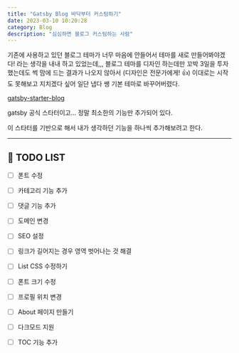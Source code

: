 ```yaml
---
title: "Gatsby Blog 바닥부터 커스텀하기"
date: 2023-03-10 10:20:28
category: Blog
description: "심심하면 블로그 커스텀하는 사람"
---
```


기존에 사용하고 있던 블로그 테마가 너무 마음에 안들어서 테마를 새로 만들어봐야겠다! 라는 생각을 내내 하고 있었는데,,, 블로그 테마를 디자인 하는데만 꼬박 3일을 투자했는데도 썩 맘에 드는 결과가 나오지 않아서 (디자인은 전문가에게! 👍) 이대로는 시작도 못해보고 지치겠다 싶어 일단 냅다 쌩 기본 테마로 바꾸어버렸다.

[gatsby-starter-blog](https://www.gatsbyjs.com/starters/gatsbyjs/gatsby-starter-blog)

gatsby 공식 스타터이고... 정말 최소한의 기능만 추가되어 있다. 

이 스타터를 기반으로 해서 내가 생각하던 기능을 하나씩 추가해보려고 한다.

---

## 📝 TODO LIST

- [ ] 폰트 수정
- [ ] 카테고리 기능 추가
- [ ] 댓글 기능 추가
- [ ] 도메인 변경
- [ ] SEO 설정
- [ ] 링크가 길어지는 경우 영역 벗어나는 것 해결
- [ ] List CSS 수정하기
- [ ] 폰트 크기 수정
- [ ] 프로필 위치 변경
- [ ] About 페이지 만들기
- [ ] 다크모드 지원
- [ ] TOC 기능 추가

